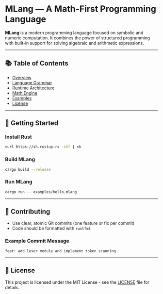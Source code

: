 # MLang — A Math-First Programming Language

**MLang** is a modern programming language focused on symbolic and numeric computation. It combines the power of structured programming with built-in support for solving algebraic and arithmetic expressions.

---

## 📚 Table of Contents

- [Overview](docs/overview.md)
- [Language Grammar](docs/grammar.md)
- [Runtime Architecture](docs/runtime.md)
- [Math Engine](docs/math-engine.md)
- [Examples](examples/)
- [License](LICENSE)

---

## 🚀 Getting Started

### Install Rust

```bash
curl https://sh.rustup.rs -sSf | sh
````

### Build MLang

```bash
cargo build --release
```

### Run MLang

```bash
cargo run -- examples/hello.mlang
```

---

## 🧠 Contributing

* Use clear, atomic Git commits (one feature or fix per commit)
* Code should be formatted with `rustfmt`

### Example Commit Message

```
feat: add lexer module and implement token scanning
```

---

## 📄 License

This project is licensed under the MIT License - see the [LICENSE](LICENSE) file for details.